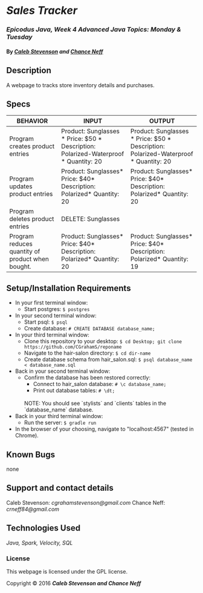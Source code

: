 # _Sales Tracker_

### _Epicodus Java, Week 4 Advanced Java Topics: Monday &amp; Tuesday_

#### By _[**Caleb Stevenson**](https://github.com/CGrahamS) and [**Chance Neff**](https://github.com/crneff84)_

## Description

A webpage to tracks store inventory details and purchases.

## Specs

| BEHAVIOR                                         | INPUT                                                                                | OUTPUT                                                                              |
|--------------------------------------------------|--------------------------------------------------------------------------------------|-------------------------------------------------------------------------------------|
| Program creates product entries                  | Product: Sunglasses  * Price: $50 * Description: Polarized-Waterproof * Quantity: 20 | Product: Sunglasses * Price: $50 * Description: Polarized-Waterproof * Quantity: 20 |
| Program updates product entries                  | Product: Sunglasses* Price: $40* Description: Polarized* Quantity: 20                | Product: Sunglasses* Price: $40* Description: Polarized* Quantity: 20               |
| Program deletes product entries                  | DELETE: Sunglasses                                                                   |                                                                                     |
| Program reduces quantity of product when bought. | Product: Sunglasses* Price: $40* Description: Polarized* Quantity: 20                | Product: Sunglasses* Price: $40* Description: Polarized* Quantity: 19               |

## Setup/Installation Requirements

* In your first terminal window:
  * Start postgres: `$ postgres`
* In your second terminal window:
  * Start psql: `$ psql`
  * Create database: `# CREATE DATABASE database_name;`
* In your third terminal window:
  * Clone this repository to your desktop: `$ cd Desktop; git clone https://github.com/CGrahamS/reponame`
  * Navigate to the hair-salon directory: `$ cd dir-name`
  * Create database schema from hair_salon.sql: `$ psql database_name < database_name.sql`
* Back in your second terminal window:
  * Confirm the database has been restored correctly:
    * Connect to hair_salon database: `# \c database_name;`
    * Print out database tables: `# \dt;`
    <br>
    NOTE: You should see `stylists` and `clients` tables in the `database_name` database.
* Back in your third terminal window:
  * Run the server: `$ gradle run`
* In the browser of your choosing, navigate to "localhost:4567" (tested in Chrome).

## Known Bugs

none

## Support and contact details

Caleb Stevenson: _cgrahamstevenson@gmail.com_
Chance Neff: _crneff84@gmail.com_

## Technologies Used

_Java,
Spark,
Velocity,
SQL_

### License

This webpage is licensed under the GPL license.

Copyright &copy; 2016 **_Caleb Stevenson and Chance Neff_**
